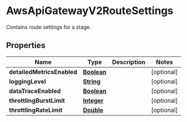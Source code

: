 

# AwsApiGatewayV2RouteSettings

Contains route settings for a stage.

## Properties

| Name | Type | Description | Notes |
|------------ | ------------- | ------------- | -------------|
|**detailedMetricsEnabled** | [**Boolean**](Boolean.md) |  |  [optional] |
|**loggingLevel** | [**String**](String.md) |  |  [optional] |
|**dataTraceEnabled** | [**Boolean**](Boolean.md) |  |  [optional] |
|**throttlingBurstLimit** | [**Integer**](Integer.md) |  |  [optional] |
|**throttlingRateLimit** | [**Double**](Double.md) |  |  [optional] |



